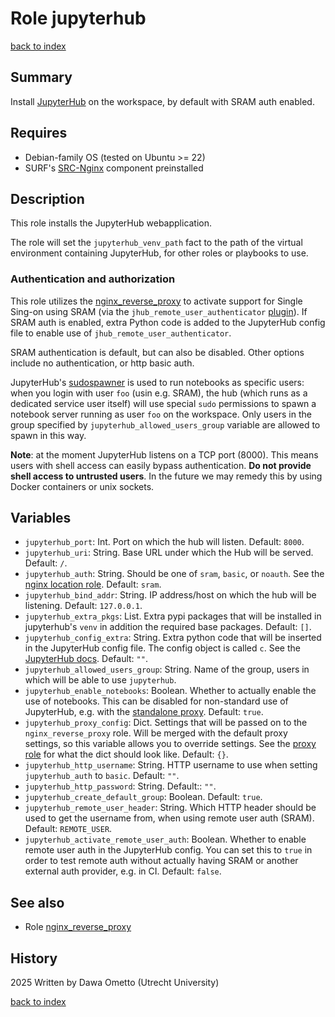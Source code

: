 # Role jupyterhub
[back to index](../index.md#Roles)

## Summary

Install [JupyterHub](https://jupyterhub.readthedocs.io/en/stable/) on the workspace, by default with SRAM auth enabled.

## Requires

- Debian-family OS (tested on Ubuntu >= 22)
- SURF's [SRC-Nginx](https://gitlab.com/rsc-surf-nl/plugins/plugin-nginx) component preinstalled

## Description

This role installs the JupyterHub webapplication.

The role will set the `jupyterhub_venv_path` fact to the path of the virtual environment containing JupyterHub, for other roles or playbooks to use.

### Authentication and authorization

This role utilizes the [nginx_reverse_proxy](./nginx_reverse_proxy.md) to activate support for Single Sing-on using SRAM (via the `jhub_remote_user_authenticator` [plugin](https://github.com/cwaldbieser/jhub_remote_user_authenticator)). If SRAM auth is enabled, extra Python code is added to the JupyterHub config file to enable use of `jhub_remote_user_authenticator`.

SRAM authentication is default, but can also be disabled. Other options include no authentication, or http basic auth.

JupyterHub's [sudospawner](https://github.com/jupyterhub/sudospawner) is used to run notebooks as specific users: when you login with user `foo` (usin e.g. SRAM), the hub (which runs as a dedicated service user itself) will use special `sudo` permissions to spawn a notebook server running as user `foo` on the workspace. Only users in the group specified by `jupyterhub_allowed_users_group` variable are allowed to spawn in this way.

**Note**: at the moment JupyterHub listens on a TCP port (8000). This means users with shell access can easily bypass authentication. **Do not provide shell access to untrusted users**. In the future we may remedy this by using Docker containers or unix sockets.

## Variables

- `jupyterhub_port`: Int. Port on which the hub will listen. Default: `8000`.
- `jupyterhub_uri`: String. Base URL under which the Hub will be served. Default: `/`.
- `jupyterhub_auth`: String. Should be one of `sram`, `basic`, or `noauth`. See the [nginx location role](./nginx_location.md). Default: `sram`.
- `jupyterhub_bind_addr`: String. IP address/host on which the hub will be listening. Default: `127.0.0.1`.
- `jupyterhub_extra_pkgs`: List. Extra pypi packages that will be installed in jupyterhub's `venv` in addition the required base packages. Default: `[]`.
- `jupyterhub_config_extra`: String. Extra python code that will be inserted in the JupyterHub config file. The config object is called `c`. See the [JupyterHub docs](https://jupyterhub.readthedocs.io/en/5.2.1/reference/api/app.html). Default: `""`.
- `jupyterhub_allowed_users_group`: String. Name of the group, users in which will be able to use `jupyterhub`.
- `jupyterhub_enable_notebooks`: Boolean. Whether to actually enable the use of notebooks. This can be disabled for non-standard use of JupyterHub, e.g. with the [standalone proxy](./jupyterhub_standalone_proxy.md). Default: `true`.
- `jupyterhub_proxy_config`: Dict. Settings that will be passed on to the `nginx_reverse_proxy` role. Will be merged with the default proxy settings, so this variable allows you to override settings. See the [proxy role](./nginx_reverse_proxy.md) for what the dict should look like. Default: `{}`.
- `jupyterhub_http_username`: String. HTTP username to use when setting `jupyterhub_auth` to `basic`. Default: `""`.
- `jupyterhub_http_password`: String. Default:: `""`.
- `jupyterhub_create_default_group`: Boolean. Default: `true`.
- `jupyterhub_remote_user_header`: String. Which HTTP header should be used to get the username from, when using remote user auth (SRAM). Default: `REMOTE_USER`.
- `jupyterhub_activate_remote_user_auth`: Boolean. Whether to enable remote user auth in the JupyterHub config. You can set this to `true` in order to test remote auth without actually having SRAM or another external auth provider, e.g. in CI. Default: `false`.

## See also

- Role [nginx_reverse_proxy](./nginx_reverse_proxy.md)

## History
2025 Written by Dawa Ometto (Utrecht University)

[back to index](../index.md#Roles)
